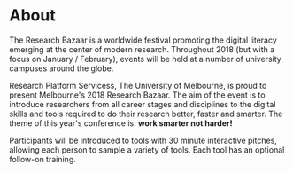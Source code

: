 # About

The Research Bazaar is a worldwide festival promoting the digital literacy emerging at the center of modern research. Throughout 2018 (but with a focus on January / February), events will be held at a number of university campuses around the globe.

Research Platform Servicess, The University of Melbourne, is proud to present Melbourne's 2018 Research Bazaar. The aim of the event is to introduce researchers from all career stages and disciplines to the digital skills and tools required to do their research better, faster and smarter. The theme of this year's conference is: **work smarter not harder!**

Participants will be introduced to tools with 30 minute interactive pitches, allowing each person to sample a variety of tools. Each tool has an optional follow-on training.
